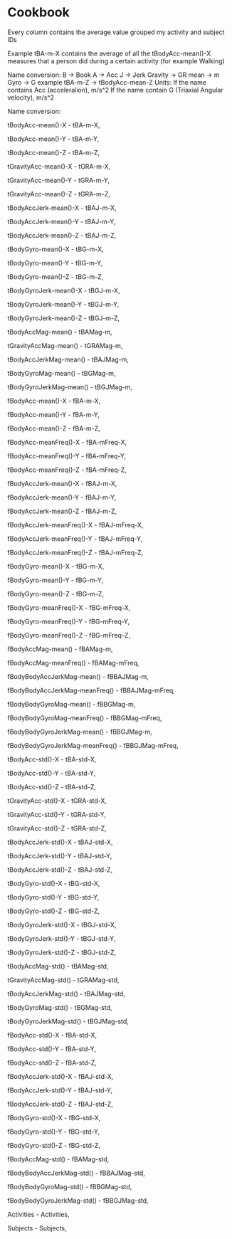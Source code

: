 # Cookbook
Every column contains the average value grouped my activity and subject IDs

Example tBA-m-X contains the average of all the tBodyAcc-mean()-X	 measures that a person did during a certain activity (for example Walking)

Name conversion: B -> Book A -> Acc J -> Jerk Gravity -> GR mean -> m Gyro -> G
example tBA-m-Z -> tBodyAcc-mean-Z
Units: If the name contains Acc (acceleralion), m/s^2 
If the name contain G (Triaxial Angular velocity), m/s^2


Name conversion:

tBodyAcc-mean()-X		-  	tBA-m-X,

tBodyAcc-mean()-Y			-  tBA-m-Y,

tBodyAcc-mean()-Z			-  tBA-m-Z,

tGravityAcc-mean()-X	-  		tGRA-m-X,
  
tGravityAcc-mean()-Y		 - 	tGRA-m-Y,

tGravityAcc-mean()-Z		 - 	tGRA-m-Z,
  
tBodyAccJerk-mean()-X		 - 	tBAJ-m-X,

tBodyAccJerk-mean()-Y		 - 	tBAJ-m-Y,

tBodyAccJerk-mean()-Z		 - 	tBAJ-m-Z,

tBodyGyro-mean()-X		 - 	tBG-m-X,

tBodyGyro-mean()-Y	  -		tBG-m-Y,

tBodyGyro-mean()-Z	  -		tBG-m-Z,

tBodyGyroJerk-mean()-X	 - 		tBGJ-m-X,

tBodyGyroJerk-mean()-Y	  -		tBGJ-m-Y,

tBodyGyroJerk-mean()-Z	  -		tBGJ-m-Z,

tBodyAccMag-mean()	  -		tBAMag-m,

tGravityAccMag-mean()	  	-	tGRAMag-m,

tBodyAccJerkMag-mean()	  -		tBAJMag-m,

tBodyGyroMag-mean()	  -		tBGMag-m,

tBodyGyroJerkMag-mean()		-  	tBGJMag-m,

fBodyAcc-mean()-X	  -		fBA-m-X,

fBodyAcc-mean()-Y	  -		fBA-m-Y,

fBodyAcc-mean()-Z	  	-	fBA-m-Z,

fBodyAcc-meanFreq()-X		 - 	fBA-mFreq-X,

fBodyAcc-meanFreq()-Y		-  	fBA-mFreq-Y,

fBodyAcc-meanFreq()-Z	  -		fBA-mFreq-Z,

fBodyAccJerk-mean()-X		 - 	fBAJ-m-X,

fBodyAccJerk-mean()-Y		-  	fBAJ-m-Y,

fBodyAccJerk-mean()-Z	  -		fBAJ-m-Z,

fBodyAccJerk-meanFreq()-X		 - 	fBAJ-mFreq-X,

fBodyAccJerk-meanFreq()-Y		  -	fBAJ-mFreq-Y,

fBodyAccJerk-meanFreq()-Z	  -		fBAJ-mFreq-Z,

fBodyGyro-mean()-X	  -		fBG-m-X,

fBodyGyro-mean()-Y		-  	fBG-m-Y,

fBodyGyro-mean()-Z		 - 	fBG-m-Z,

fBodyGyro-meanFreq()-X	  -		fBG-mFreq-X,
  
fBodyGyro-meanFreq()-Y		-  	fBG-mFreq-Y,

fBodyGyro-meanFreq()-Z		-  	fBG-mFreq-Z,

fBodyAccMag-mean()		-  	fBAMag-m,

fBodyAccMag-meanFreq()		-  	fBAMag-mFreq,

fBodyBodyAccJerkMag-mean()		 - 	fBBAJMag-m,

fBodyBodyAccJerkMag-meanFreq()	 - 		fBBAJMag-mFreq,

fBodyBodyGyroMag-mean()	  -		fBBGMag-m,

fBodyBodyGyroMag-meanFreq()		 - 	fBBGMag-mFreq,

fBodyBodyGyroJerkMag-mean()		-  	fBBGJMag-m,

fBodyBodyGyroJerkMag-meanFreq()		 - 	fBBGJMag-mFreq,

tBodyAcc-std()-X	  -		tBA-std-X,

tBodyAcc-std()-Y	  -		tBA-std-Y,

tBodyAcc-std()-Z	  -		tBA-std-Z,

tGravityAcc-std()-X		-  	tGRA-std-X,

tGravityAcc-std()-Y		-  	tGRA-std-Y,

tGravityAcc-std()-Z		-  	tGRA-std-Z,

tBodyAccJerk-std()-X	 - 		tBAJ-std-X,

tBodyAccJerk-std()-Y	  -		tBAJ-std-Y,

tBodyAccJerk-std()-Z	 - 		tBAJ-std-Z,

tBodyGyro-std()-X		 - 	tBG-std-X,

tBodyGyro-std()-Y		 - 	tBG-std-Y,

tBodyGyro-std()-Z	  -		tBG-std-Z,

tBodyGyroJerk-std()-X		-  	tBGJ-std-X,

tBodyGyroJerk-std()-Y		 - 	tBGJ-std-Y,

tBodyGyroJerk-std()-Z		 - 	tBGJ-std-Z,

tBodyAccMag-std()	  -		tBAMag-std,

tGravityAccMag-std()	  -		tGRAMag-std,

tBodyAccJerkMag-std()	  -		tBAJMag-std,

tBodyGyroMag-std()	  -		tBGMag-std,

tBodyGyroJerkMag-std()	  	-	tBGJMag-std,

fBodyAcc-std()-X	  -		fBA-std-X,

fBodyAcc-std()-Y	  -		fBA-std-Y,

fBodyAcc-std()-Z	  -		fBA-std-Z,

fBodyAccJerk-std()-X	  -		fBAJ-std-X,

fBodyAccJerk-std()-Y	  -		fBAJ-std-Y,

fBodyAccJerk-std()-Z	  -		fBAJ-std-Z,

fBodyGyro-std()-X		  -	fBG-std-X,

fBodyGyro-std()-Y	  -		fBG-std-Y,

fBodyGyro-std()-Z	  -		fBG-std-Z,

fBodyAccMag-std()	  	-	fBAMag-std,

fBodyBodyAccJerkMag-std()	  	-	fBBAJMag-std,

fBodyBodyGyroMag-std()		  -	fBBGMag-std,

fBodyBodyGyroJerkMag-std()	  -		fBBGJMag-std,

Activities	-	  	Activities,

Subjects		-	Subjects,

